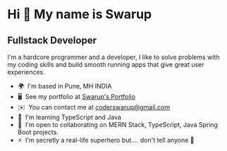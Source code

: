 Hi 👋 My name is Swarup
=======================

Fullstack Developer
-------------------

I'm a hardcore programmer and a developer, I like to solve problems with my coding skills and build smooth running apps that give great user experiences.

* 🌍  I'm based in Pune, MH INDIA
* 🖥️  See my portfolio at [Swarup's Portfolio](http://swarup-portfolio.netlify.app)
* ✉️  You can contact me at [coderswarup@gmail.com](mailto:coderswarup@gmail.com)
* 🧠  I'm learning TypeScript and Java
* 🤝  I'm open to collaborating on MERN Stack, TypeScript, Java Spring Boot projects.
* ⚡  I'm secretly a real-life superhero but.... don't tell anyone 🤫
